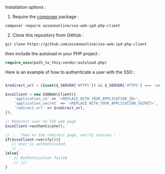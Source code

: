 Installation options :

1. Require the [composer](https://getcomposer.org/) package :

```sh
composer require assaneonline/sso-web-ipd-php-client
````

2. Clone this repository from GitHub :

```sh
git clone https://github.com/assaneonline/sso-web-ipd-php-client
```

then include the autoload in your PHP project :

```php
require_once(path_to_this/vendor/autoload.php)
```

Here is an example of how to authenticate a user with the SSO :

```php

$redirect_url = (isset($_SERVER['HTTPS']) && $_SERVER['HTTPS'] === 'on' ? "https" : "http") . "://$_SERVER[HTTP_HOST]$_SERVER[REQUEST_URI]";

$ssoClient = new SSOWeb\Client([
    'application_id' => '<REPLACE_WITH_YOUR_APPLICATION_ID>',
    'application_secret' => '<REPLACE_WITH_YOUR_APPLICATION_SECRET>',
    'redirect_url' => $redirect_url,
]);

// Redirect user to SSO web page 
$ssoClient->authenticate();

// ... then on the redirect page, verify session :
if($ssoClient->verify()){
   // User is authenticated
   // ...
}else{
    // Authentication failed
    // ///
}

```